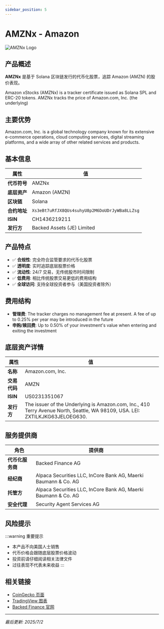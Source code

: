 ```yaml
---
sidebar_position: 5
---
```


# AMZNx - Amazon

![AMZNx Logo](/img/tokens/amznx.svg)

## 产品概述

**AMZNx** 是基于 Solana 区块链发行的代币化股票，追踪 Amazon (AMZN) 的股价表现。

Amazon xStocks (AMZNx) is a tracker certificate issued as Solana SPL and ERC-20 tokens. AMZNx tracks the price of Amazon.com, Inc. (the underlying)

## 主要优势

Amazon.com, Inc. is a global technology company known for its extensive e-commerce operations, cloud computing services, digital streaming platforms, and a wide array of other related services and products.


## 基本信息

| 属性 | 值 |
|------|----|
| **代币符号** | AMZNx |
| **底层资产** | Amazon (AMZN) |
| **区块链** | Solana |
| **合约地址** | `Xs3eBt7uRfJX8QUs4suhyU8p2M6DoUDrJyWBa8LLZsg` |
| **ISIN** | CH1436219211 |
| **发行方** | Backed Assets (JE) Limited |

## 产品特点

- ✅ **合规性**: 完全符合监管要求的代币化股票
- ✅ **透明度**: 实时追踪底层股票价格
- ✅ **流动性**: 24/7 交易，无传统股市时间限制
- ✅ **低费用**: 相比传统股票交易更低的费用结构
- ✅ **全球访问**: 支持全球投资者参与（美国投资者除外）

## 费用结构

- **管理费**: The tracker charges no management fee at present. A fee of up to 0.25% per year may be introduced in the future
- **申购/赎回费**: Up to 0.50% of your investment's value when entering and exiting the investment

## 底层资产详情

| 属性 | 值 |
|------|----|
| **名称** | Amazon.com, Inc. |
| **交易代码** | AMZN |
| **ISIN** | US0231351067 |
| **发行方** | The issuer of the Underlying is Amazon.com, Inc., 410 Terry Avenue North, Seattle, WA 98109, USA. LEI: ZXTILKJKG63JELOEG630. |

## 服务提供商

| 角色 | 提供商 |
|------|----|
| **代币化服务商** | Backed Finance AG |
| **经纪商** | Alpaca Securities LLC, InCore Bank AG, Maerki Baumann & Co. AG |
| **托管方** | Alpaca Securities LLC, InCore Bank AG, Maerki Baumann & Co. AG |
| **安全代理** | Security Agent Services AG |

## 风险提示

:::warning 重要提示
- 本产品不向美国人士销售
- 代币价格会跟随底层股票价格波动
- 投资前请仔细阅读相关法律文件
- 过往表现不代表未来收益
:::

## 相关链接

- [CoinGecko 页面](https://www.coingecko.com/)
- [TradingView 图表](https://www.tradingview.com/)
- [Backed Finance 官网](https://backed.fi/)

---

*最后更新: 2025/7/2*
